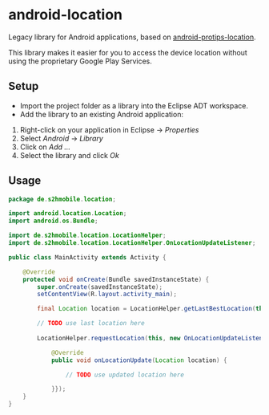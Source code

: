 # android-location
Legacy library for Android applications, based on [android-protips-location](https://code.google.com/archive/p/android-protips-location/).

This library makes it easier for you to access the device location without using the proprietary Google Play Services.

## Setup
- Import the project folder as a library into the Eclipse ADT workspace.
- Add the library to an existing Android application: 

1. Right-click on your application in Eclipse -> _Properties_
2. Select _Android_ -> _Library_
3. Click on _Add ..._
4. Select the library and click _Ok_

## Usage

```java
package de.s2hmobile.location;

import android.location.Location;
import android.os.Bundle;

import de.s2hmobile.location.LocationHelper;
import de.s2hmobile.location.LocationHelper.OnLocationUpdateListener;

public class MainActivity extends Activity {

    @Override
    protected void onCreate(Bundle savedInstanceState) {
        super.onCreate(savedInstanceState);
        setContentView(R.layout.activity_main);

        final Location location = LocationHelper.getLastBestLocation(this, 100);

        // TODO use last location here
        
        LocationHelper.requestLocation(this, new OnLocationUpdateListener(){

			@Override
			public void onLocationUpdate(Location location) {

				// TODO use updated location here

			}});
    }
}

```

